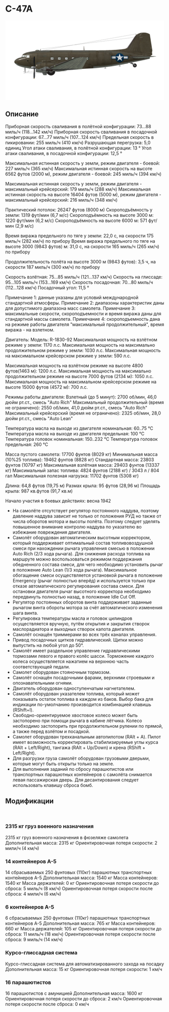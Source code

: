 ﻿# C-47A

![c47a](../images/c47a.png)

## Описание

Приборная скорость сваливания в полётной конфигурации: 73...88 миль/ч (118...142 км/ч)
Приборная скорость сваливания в посадочной конфигурации: 67...77 миль/ч (107...124 км/ч)
Предельная скорость в пикировании: 255 миль/ч (410 км/ч)
Разрушающая перегрузка: 5,0 единиц
Угол атаки сваливания, в полётной конфигурации: 13 °
Угол атаки сваливания, в посадочной конфигурации: 12,5 °

Максимальная истинная скорость у земли, режим двигателя - боевой: 227 миль/ч (365 км/ч)
Максимальная истинная скорость на высоте 6562 футов (2000 м), режим двигателя - боевой: 245 миль/ч (394 км/ч)

Максимальная истинная скорость у земли, режим двигателя - максимальный крейсерский: 179 миль/ч (288 км/ч)
Максимальная истинная скорость на высоте 16404 футов (5000 м), режим двигателя - максимальный крейсерский: 216 миль/ч (348 км/ч)

Практический потолок: 26247 футов (8000 м)
Скороподъёмность у земли: 1319 фут/мин (6,7 м/с) 
Скороподъёмность на высоте 3000 м: 1220 фут/мин (6,2 м/с) 
Скороподъёмность на высоте 6000 м: 571 фут/мин (2,9 м/с) 

Время виража предельного по тяге у земли: 22,0 с, на скорости 175 миль/ч (282 км/ч) по прибору
Время виража предельного по тяге на высоте 3000 (9843 футов) м: 31,0 с, на скорости  165 миль/ч (265 км/ч) по прибору

Продолжительность полёта на высоте 3000 м (9843 футов): 3,5 ч, на скорости 187 миль/ч (300 км/ч) по прибору

Скорость взлётная: 75...85 миль/ч (121...137 км/ч)
Скорость на глиссаде: 95...105 миль/ч (153...169 км/ч)
Скорость посадочная: 70...80 миль/ч (112...128 км/ч)
Посадочный угол: 11,5 °

Примечание 1: данные указаны для условий международной стандартной атмосферы.
Примечание 2: диапазоны характеристик даны для допустимого диапазона масс самолета.
Примечание 3: максимальные скорости, скороподъемности и время виража даны для стандартной массы самолета.
Примечание 4: скороподъемность дана на режиме работы двигателя "максимальный продолжительный", время виража - на взлетном.

Двигатель:
Модель: R-1830-92
Максимальная мощность на взлётном режиме у земли: 1170 л.с.
Максимальная мощность на максимально продолжительном режиме у земли: 1030 л.с.
Максимальная мощность на максимальном крейсерском режиме у земли: 590 л.с.

Максимальная мощность на взлётном режиме на высоте 4800 футов(1463 м): 1200 л.с.
Максимальная мощность на максимально продолжительном режиме на высоте 7000 футов (2134 м): 1050 л.с.
Максимальная мощность на максимальном крейсерском режиме на высоте 15000 футов (4572 м): 700 л.с.

Режимы работы двигателя:
Взлетный (до 5 минут): 2700 об/мин, 46,0 дюйм рт.ст., смесь "Auto Rich" 
Максимальный продолжительный (время не ограничено): 2550 об/мин, 41,0 дюйм рт.ст., смесь "Auto Rich" 
Максимальный крейсерский (время не ограничено): 2325 об/мин, 28,0 дюйм рт.ст., смесь "Auto Lean" 

Температура масла на выходе из двигателя номинальная: 60..75 °С
Температура масла на выходе из двигателя предельная: 100 °С
Температура головок номинальная: 150..232 °С
Температура головок предельная: 260 °С

Масса пустого самолета: 17700 фунтов (8029 кг)
Минимальная масса (10%25 топлива): 19462 фунтов (8828 кг)
Стандартная масса: 23803 фунтов (10797 кг)
Максимальная взлётная масса: 29403 фунтов (13337 кг)
Максимальный запас топлива: 4824 фунтов (2188 кг) / 3043 л / 804 гал
Максимальная полезная нагрузка: 11702 фунтов (5308 кг)

Длина: 64,8 футов (19,75 м)
Размах крыла: 95 футов (28,96 м)
Площадь крыла: 987 кв.футов (91,7 кв.м)

Начало участия в боевых действиях: весна 1942

- На самолёте отсутствует регулятор постоянного наддува, поэтому давление наддува зависит не только от положения РУД но также от числа оборотов мотора и высоты полёта. Поэтому следует уделять повышенное внимание контролю наддува по указателю во избежание повреждения двигателя.
- Самолёт оборудован автоматическим высотным корректором, который поддерживает оптимальный состав топливовоздушной смеси при нахождении рычага управления смесью в положении Auto Rich (2/3 хода рычага). Для снижения расхода топлива на маршруте можно воспользоваться режимом поддержания обедненного состава смеси, для чего необходимо установить рычаг в положение Auto Lean (1/3 хода рычага). Максимальное обогащение смеси осуществляется установкой рычага в положение Emergency (рычаг полностью вперёд) и используется только при отказе автоматического регулирования состава смеси. Для остановки двигателя рычаг высотного корректора необходимо передвинуть полностью назад, в положение Idle Cut Off.
- Регулятор постоянных оборотов винта поддерживает заданные рычагом винта обороты мотора за счёт автоматического изменения шага винта.
- Регулировка температуры масла и головок цилиндров осуществляется вручную, путём открытия и закрытия створок маслорадиатора и выходных створок капота двигателя.
- Самолёт оснащён триммерами во всех трёх каналах управления.
- Привод посадочных щитков гидравлический. Щитки можно выпустить на любой угол до 50°.
- Самолёт имеет раздельное управление гидравлическими тормозами левого и правого колёс шасси. Торможение каждого колеса осуществляется нажатием на верхнюю часть соответствующей педали.
- Самолет оборудован стояночным тормозом.
- Самолёт оснащён посадочными фарами, верхними строевыми и опознавательными огнями.
- Двигатель оборудован одноступенчатым нагнетателем.
- Самолёт оборудован указателем топлива, который может показывать остаток топлива в каждом из баков. Выбор бака для индикации по-умолчанию производится комбинацией клавишь (RShift+I).
- Свободно-ориентируемое хвостовое колесо может быть застопорено при помощи рычага в кабине лётчика. Колесо необходимо застопорить при продолжительном рулении по прямой, а также перед взлётом и посадкой.
- Самолет оборудован трехканалыным автопилотом (RAlt + A). Пилот имеет возможность корректировать стабилизируемые углы курса (RAlt + Left/Right), тангажа (RAlt + Up/Down) и крена (RShift + Left/Right).
- Для разгрузки груза самолёт оборудован грузовыми дверьми, которые могут быть открыты только на земле.
- Для выполнения заданий по сбросу парашютистов или транспортных парашютных контейнеров с самолёта снимается левая пассажирская дверь. Для десантирования следует использовать клавишу сброса бомб.

## Модификации
﻿

### 2315 кг груз военного назначения

2315 кг груз военного назначения в фюзеляже самолета
Дополнительная масса: 2315 кг
Ориентировочная потеря скорости: 2 мили/ч (4 км/ч)
﻿

### 14 контейнеров A-5

14 сбрасываемых 250 фунтовых (110кг) парашютных транспортных контейнеров A-5
Дополнительная масса: 1540 кг
Масса контейнеров: 1540 кг
Масса держателей: 0 кг
Ориентировочная потеря скорости до сброса: 5 миль/ч (8 км/ч)
Ориентировочная потеря скорости после сброса: 4 мили/ч (6 км/ч)﻿

### 6 контейнеров A-5

6 сбрасываемых 250 фунтовых (110кг) парашютных транспортных контейнеров A-5
Дополнительная масса: 765 кг
Масса контейнеров: 660 кг
Масса держателей: 105 кг
Ориентировочная потеря скорости до сброса: 11 миль/ч (18 км/ч)
Ориентировочная потеря скорости после сброса: 9 миль/ч (14 км/ч)﻿

### Курсо-глиссадная система

Курсо-глиссадная система для автоматизированного захода на посадку
Дополнительная масса: 15 кг
Ориентировочная потеря скорости: 1 км/ч

### 16 парашютистов

16 парашютистов с амуницией
Дополнительная масса: 1600 кг
Ориентировочная потеря скорости до сброса: 2 км/ч
Ориентировочная потеря скорости после сброса: 0 км/ч